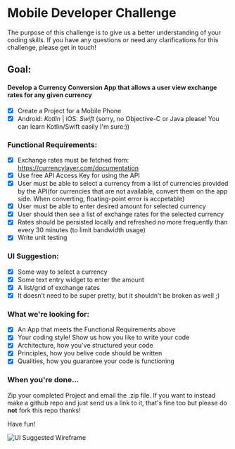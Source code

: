 # Mobile Developer Challenge

The purpose of this challenge is to give us a better understanding of your coding skills. If you have any questions or need any clarifications for this challenge, please get in touch!

## Goal:

#### Develop a Currency Conversion App that allows a user view exchange rates for any given currency

- [X] Create a Project for a Mobile Phone
- [X] Android: _Kotlin_ | iOS: _Swift_ (sorry, no Objective-C or Java please! You can learn Kotlin/Swift easily I'm sure:))

### Functional Requirements:
- [X] Exchange rates must be fetched from: https://currencylayer.com/documentation  
- [X] Use free API Access Key for using the API
- [X] User must be able to select a currency from a list of currencies provided by the API(for currencies that are not available, convert them on the app side. When converting, floating-point error is accpetable)
- [X] User must be able to enter desired amount for selected currency
- [X] User should then see a list of exchange rates for the selected currency
- [X] Rates should be persisted locally and refreshed no more frequently than every 30 minutes (to limit bandwidth usage)
- [X] Write unit testing

### UI Suggestion:
- [X] Some way to select a currency
- [X] Some text entry widget to enter the amount
- [X] A list/grid of exchange rates
- [X] It doesn’t need to be super pretty, but it shouldn’t be broken as well ;)

### What we're looking for:
- [X] An App that meets the Functional Requirements above
- [X] Your coding style! Show us how you like to write your code
- [X] Architecture, how you've structured your code
- [X] Principles, how you belive code should be written
- [X] Qualities, how you guarantee your code is functioning

### When you're done...

Zip your completed Project and email the .zip file.
If you want to instead make a github repo and just send us a link to it, that's fine too but please do __not__ fork this repo thanks!

Have fun!

![UI Suggested Wireframe](ui_suggestion.png)